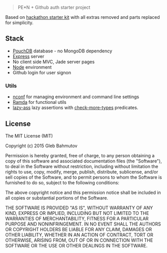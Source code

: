> PE*N + Github auth starter project

Based on [hackathon starter kit](https://github.com/sahat/hackathon-starter) with all extras removed
and parts replaced for simplicity.

## Stack

* [PouchDB](http://pouchdb.com/) database - no MongoDB dependency
* [Express](http://expressjs.com/) server
* No client side MVC, Jade server pages
* [Node](nodejs.org) environment
* Github login for user signon

### Utils

* [nconf](https://www.npmjs.com/package/nconf) for managing environment and command line settings
* [Ramda](http://ramdajs.com/docs/) for functional utils
* [lazy-ass](github.com/bahmutov/lazy-ass) lazy assertions with 
[check-more-types](https://github.com/kensho/check-more-types) predicates.

License
-------

The MIT License (MIT)

Copyright (c) 2015 Gleb Bahmutov

Permission is hereby granted, free of charge, to any person obtaining a copy of this software and associated documentation files (the "Software"), to deal in the Software without restriction, including without limitation the rights to use, copy, modify, merge, publish, distribute, sublicense, and/or sell copies of the Software, and to permit persons to whom the Software is furnished to do so, subject to the following conditions:

The above copyright notice and this permission notice shall be included in all copies or substantial portions of the Software.

THE SOFTWARE IS PROVIDED "AS IS", WITHOUT WARRANTY OF ANY KIND, EXPRESS OR IMPLIED, INCLUDING BUT NOT LIMITED TO THE WARRANTIES OF MERCHANTABILITY, FITNESS FOR A PARTICULAR PURPOSE AND NONINFRINGEMENT. IN NO EVENT SHALL THE AUTHORS OR COPYRIGHT HOLDERS BE LIABLE FOR ANY CLAIM, DAMAGES OR OTHER LIABILITY, WHETHER IN AN ACTION OF CONTRACT, TORT OR OTHERWISE, ARISING FROM, OUT OF OR IN CONNECTION WITH THE SOFTWARE OR THE USE OR OTHER DEALINGS IN THE SOFTWARE.
